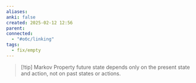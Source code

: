 ```yaml
---
aliases: 
anki: false
created: 2025-02-12 12:56
parent: 
connected:
  - "#обс/linking"
tags:
  - fix/empty
---
```



> [!tip] Markov Property
future state depends only on the present state and action, not on past states or actions​.
